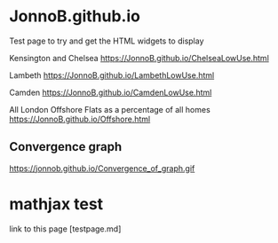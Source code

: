 # JonnoB.github.io
Test page to try and get the HTML widgets to display


Kensington and Chelsea https://JonnoB.github.io/ChelseaLowUse.html

Lambeth https://JonnoB.github.io/LambethLowUse.html

Camden https://JonnoB.github.io/CamdenLowUse.html

All London Offshore Flats as a percentage of all homes https://JonnoB.github.io/Offshore.html


## Convergence graph
https://jonnob.github.io/Convergence_of_graph.gif


# mathjax test


link to this page [testpage.md]